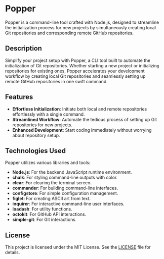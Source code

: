 # Popper

Popper is a command-line tool crafted with Node.js, designed to streamline the initialization process for new projects by simultaneously creating local Git repositories and corresponding remote GitHub repositories.

## Description

Simplify your project setup with Popper, a CLI tool built to automate the initialization of Git repositories. Whether starting a new project or initializing repositories for existing ones, Popper accelerates your development workflow by creating local Git repositories and seamlessly setting up remote GitHub repositories in one swift command.

## Features

- **Effortless Initialization**: Initiate both local and remote repositories effortlessly with a single command.
- **Streamlined Workflow**: Automate the tedious process of setting up Git repositories for new projects.
- **Enhanced Development**: Start coding immediately without worrying about repository setup.

## Technologies Used

Popper utilizes various libraries and tools:

- **Node.js**: For the backend JavaScript runtime environment.
- **chalk**: For styling command-line outputs with color.
- **clear**: For clearing the terminal screen.
- **commander**: For building command-line interfaces.
- **configstore**: For simple configuration management.
- **figlet**: For creating ASCII art from text.
- **inquirer**: For interactive command-line user interfaces.
- **loadash**: For utility functions.
- **octokit**: For GitHub API interactions.
- **simple-git**: For Git interactions.

## License

This project is licensed under the MIT License. See the [LICENSE](LICENSE) file for details.


